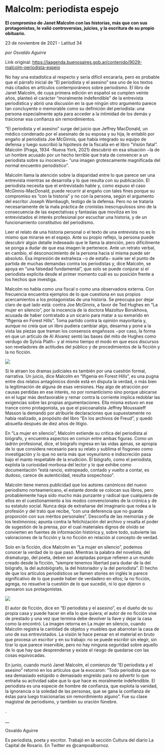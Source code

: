 # Malcolm: periodista espejo

**El compromiso de Janet Malcolm con las historias, más que con sus protagonistas, le valió controversias, juicios, y la escritura de su propio obituario.**

23 de noviembre de 2021 - Latitud 34

_por Osvaldo Aguirre_

Link original: https://laagenda.buenosaires.gob.ar/contenido/9029-malcolm-periodista-espejo



No hay una estadística al respecto y sería difícil encararla, pero es probable que el párrafo inicial de “El periodista y el asesino” sea uno de los textos más citados en artículos contemporáneos sobre periodismo. El libro de Janet Malcolm, de cuya primera edición en español se cumplen veinte años, planteó el carácter “moralmente indefendible” de la entrevista periodística y abrió una discusión en la que ningún otro argumento parece tan concluyente o memorable como su definición del periodista: una persona especialmente apta para acceder a la intimidad de los demás y traicionar esa confianza sin remordimientos.




“El periodista y el asesino” surge del juicio que Jeffrey MacDonald, un médico condenado por el asesinato de su esposa y su hija, le entabló por engaño al periodista Joe McGinnis, que había integrado su equipo de defensa y luego suscribió la hipótesis de la fiscalía en el libro “Visión fatal”. Malcolm (Praga, 1934 -Nueva York, 2021) descubrió en esa situación −la de un hombre acusado por un hecho terrible que trata de convencer a un periodista sobre su inocencia− “una imagen grotescamente magnificada del normal encuentro periodístico”.




Malcolm llama la atención sobre la disparidad entre lo que parece ser una entrevista mientras se desarrolla y lo que resulta con su publicación. El periodista necesita que el entrevistado hable y, como expuso el caso McGinnis-MacDonald, puede recurrir al engaño con tales fines porque su compromiso es “con la historia” y no con la persona, según el argumento del escritor Joseph Wambaugh, testigo de la defensa. Pero no se trataría necesariamente de la mala práctica de cronistas inescrupulosos sino de la consecuencia de las expectativas y fantasías que moviliza en los entrevistados el interés profesional por escuchar una historia, y de un funcionamiento constitutivo del periodismo.




Leer el relato de una historia personal o el texto de una entrevista no es lo mismo que mirarse en el espejo. Ante su propio reflejo, la persona puede descubrir algún detalle indeseado que le llama la atención, pero difícilmente se ponga a dudar de que esa imagen le pertenece. Ante un retrato verbal, en cambio, el desconocimiento de la persona hacia sí misma puede ser absoluto. Esa impresión de extrañeza −o de estafa− suele ser el punto de partida de muchas demandas contra los periodistas y, dice Malcolm, se apoya en “una falsedad fundamental”, que solo se puede conjurar si el periodista explicita desde el primer momento cuál es su posición frente a los hechos que investiga.




Malcolm no habla como una fiscal o como una observadora externa. Con frecuencia encuentra ejemplos de lo que cuestiona en sus propios acercamientos a los protagonistas de una historia. Se preocupa por dejar claro de qué lado está: contra Joe McGinnis, a favor de Ted Hughes en “La mujer en silencio”, por la inocencia de la doctora Mazoltuv Borukhova, acusada de haber contratado a un sicario para matar a su exmarido en “Ifigenia en Forest Hills”. Toma partido contra la opinión mayoritaria y, aunque no creía que un libro pudiera cambiar algo, desarma y pone a la vista las piezas que traman los consensos engañosos −por caso, la forma en que un artículo de Al Alvarez sentó las bases del mito de Hughes como verdugo de Sylvia Plath− y al mismo tiempo el modo en que esos discursos son reveladores de actitudes del público y de procedimientos de la ficción y la no ficción.




![](https://cdn.feater.me/files/images/117194/d896fad7-a2c6-42db-96ca-ece93da1af75.jpeg)




Si le atraen los dramas judiciales es también por una cuestión formal, narrativa. Un juicio, dice Malcolm en “Ifigenia en Forest Hills”, es una pugna entre dos relatos antagónicos donde está en disputa la verdad, o más bien la legitimación de alguna de esas versiones. Hay algo de atracción por causas perdidas en ese interés, no por romanticismo sino porque ubicarse en el lugar más desfavorable y remar contra la corriente implica redoblar las exigencias sobre las propias argumentaciones. Ella misma estuvo en ese trance como protagonista, ya que el psicoanalista Jeffrey Moussaieff Masson la demandó por atribuirle declaraciones que supuestamente no había realizado, a propósito del libro “En los archivos de Freud”, y quedó absuelta después de diez años de litigio.




En “La mujer en silencio”, Malcolm extiende su crítica del periodista al biógrafo, y encuentra aspectos en común entre ambas figuras. Como un ladrón profesional, dice, el biógrafo ingresa en las vidas ajenas, se apropia de lo que considera necesario para su relato y sublima el fisgoneo como investigación y lo que no sería más que voyeurismo e indiscreción pasa bajo el manto respetable de la erudición. El biógrafo, como el periodista, explota la curiosidad morbosa del lector y lo que exhibe como documentación “está rancio, estropeado, contado y vuelto a contar, es dudoso, carece de autenticidad, resulta sospechoso”.




Malcolm tiene menos publicidad que los autores canónicos del nuevo periodismo norteamericano, el estante donde se colocan sus libros, pero probablemente haya sido mucho más punzante y radical que cualquiera de ellos en el cuestionamiento a los modos convencionales de la crónica y de su estatuto social. Nunca deja de extrañarse del imaginario que rodea a la profesión y del trato que recibe, “con una deferencia que no guarda proporción con sus méritos personales”. Desconfía de las memorias y de los testimonios; apunta contra la fetichización del archivo y resalta el poder de sugestión de la prensa, por el cual materiales dignos de olvido se convierten en fuentes de información histórica y, sobre todo, subvierte las valoraciones de la ficción y la no ficción en relación al concepto de verdad.




Solo en la ficción, dice Malcolm en “La mujer en silencio”, podemos conocer la verdad de lo que pasó. Mientras la palabra del novelista, del dramaturgo, del poeta, deben ser aceptadas porque refieren a un mundo creado desde la ficción, “siempre tenemos libertad para dudar de la del biógrafo, la del autobiógrafo, la del historiador y la del periodista”. El hecho de que los artículos periodísticos se llamen stories en inglés le parece significativo de lo que puede haber de verdadero en ellos; la no ficción, agrega, no resuelve la cuestión de lo que sucedió, ni lo que dijeron o pensaron sus protagonistas.




![](https://cdn.feater.me/files/images/117195/b521cc23-4d2c-4445-8a3a-0e0334777f1c.jpeg)




El autor de ficción, dice en “El periodista y el asesino”, es el dueño de su propia casa y puede hacer en ella lo que quiera; el autor de no ficción vive de prestado y una vez que termina debe devolver la llave y dejar la casa como la encontró. La imagen retorna en La mujer en silencio, cuando Malcolm registra la cantidad de objetos y muebles que abarrotan la casa de uno de sus entrevistados. La visión le hace pensar en el material en bruto que procesa un escritor y en su trabajo: no se puede escribir sin elegir, sin tirar lo que parece inservible, pero no hay ninguna seguridad sobre aquello de lo que hay que desprenderse y existe el riesgo de quedarse con las cosas equivocadas.




En junio, cuando murió Janet Malcolm, el comienzo de “El periodista y el asesino” retornó en los artículos que la evocaron: “Todo periodista que no sea demasiado estúpido o demasiado engreído para no advertir lo que entraña su actividad sabe que lo que hace es moralmente indefendible. El periodista es una especie de hombre de confianza, que explota la vanidad, la ignorancia o la soledad de las personas, que se gana la confianza de éstas para luego traicionarlas sin remordimiento alguno”. Fue su clase magistral de periodismo, y también su oración fúnebre.




.




\_\_




Osvaldo Aguirre




Es periodista, poeta y escritor. Trabajó en la sección Cultura del diario La Capital de Rosario. En Twitter es @campoalbornoz.



